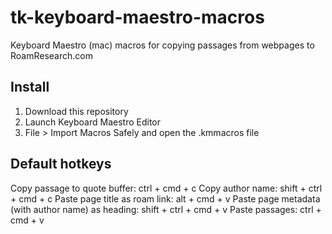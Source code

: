 # tk-keyboard-maestro-macros

Keyboard Maestro (mac) macros for copying passages from webpages to RoamResearch.com

## Install
1. Download this repository
2. Launch Keyboard Maestro Editor
3. File > Import Macros Safely and open the .kmmacros file

## Default hotkeys
Copy passage to quote buffer: ctrl + cmd + c
Copy author name: shift + ctrl + cmd + c
Paste page title as roam link: alt + cmd + v
Paste page metadata (with author name) as heading: shift + ctrl + cmd + v
Paste passages: ctrl + cmd + v
